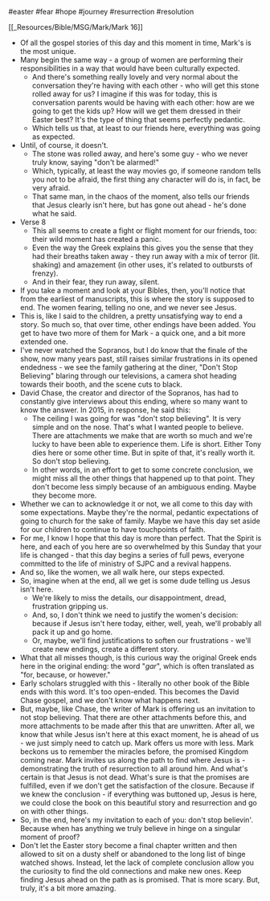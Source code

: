 #easter #fear #hope #journey #resurrection #resolution

[[_Resources/Bible/MSG/Mark/Mark 16]]

- Of all the gospel stories of this day and this moment in time, Mark's is the most unique.
- Many begin the same way - a group of women are performing their responsibilities in a way that would have been culturally expected.
	- And there's something really lovely and very normal about the conversation they're having with each other - who will get this stone rolled away for us?  I imagine if this was for today, this is conversation parents would be having with each other: how are we going to get the kids up?  How will we get them dressed in their Easter best?  It's the type of thing that seems perfectly pedantic.
	- Which tells us that, at least to our friends here, everything was going as expected.
- Until, of course, it doesn't.
	- The stone was rolled away, and here's some guy - who we never truly know, saying "don't be alarmed!"
	- Which, typically, at least the way movies go, if someone random tells you not to be afraid, the first thing any character will do is, in fact, be very afraid.
	- That same man, in the chaos of the moment, also tells our friends that Jesus clearly isn't here, but has gone out ahead - he's done what he said.
- Verse 8 
	- This all seems to create a fight or flight moment for our friends, too: their wild moment has created a panic.
	- Even the way the Greek explains this gives you the sense that they had their breaths taken away - they run away with a mix of terror (lit. shaking) and amazement (in other uses, it's related to outbursts of frenzy).
	- And in their fear, they run away, silent.
- If you take a moment and look at your Bibles, then, you'll notice that from the earliest of manuscripts, this is where the story is supposed to end.  The women fearing, telling no one, and we never see Jesus.
- This is, like I said to the children, a pretty unsatisfying way to end a story.  So much so, that over time, other endings have been added.  You get to have two more of them for Mark - a quick one, and a bit more extended one.
- I've never watched the Sopranos, but I do know that the finale of the show, now many years past, still raises similar frustrations in its opened endedness - we see the family gathering at the diner, "Don't Stop Believing" blaring through our televisions, a camera shot heading towards their booth, and the scene cuts to black.
- David Chase, the creator and director of the Sopranos, has had to constantly give interviews about this ending, where so many want to know the answer.  In 2015, in response, he said this:
	- The ceiling I was going for was "don't stop believing". It is very simple and on the nose. That's what I wanted people to believe. There are attachments we make that are worth so much and we're lucky to have been able to experience them. Life is short. Either Tony dies here or some other time. But in spite of that, it's really worth it. So don't stop believing.
	- In other words, in an effort to get to some concrete conclusion, we might miss all the other things that happened up to that point.  They don't become less simply because of an ambiguous ending.  Maybe they become more.
- Whether we can to acknowledge it or not, we all come to this day with some expectations.  Maybe they're the normal, pedantic expectations of going to church for the sake of family.  Maybe we have this day set aside for our children to continue to have touchpoints of faith.
- For me, I know I hope that this day is more than perfect.  That the Spirit is here, and each of you here are so overwhelmed by this Sunday that your life is changed - that this day begins a series of full pews, everyone committed to the life of ministry of SJPC and a revival happens.
- And so, like the women, we all walk here, our steps expected.
- So, imagine when at the end, all we get is some dude telling us Jesus isn't here.
	- We're likely to miss the details, our disappointment, dread, frustration gripping us.
	- And, so, I don't think we need to justify the women's decision: because if Jesus isn't here today, either, well, yeah, we'll probably all pack it up and go home.
	- Or, maybe, we'll find justifications to soften our frustrations - we'll create new endings, create a different story.
- What that all misses though, is this curious way the original Greek ends here in the original ending: the word "*gar*", which is often translated as "for, because, or however."
- Early scholars struggled with this - literally no other book of the Bible ends with this word.  It's too open-ended.  This becomes the David Chase gospel, and we don't know what happens next.
- But, maybe, like Chase, the writer of Mark is offering us an invitation to not stop believing.  That there are other attachments before this, and more attachments to be made after this that are unwritten.  After all, we know that while Jesus isn't here at this exact moment, he is ahead of us - we just simply need to catch up.  Mark offers us more with less.  Mark beckons us to remember the miracles before, the promised Kingdom coming near.  Mark invites us along the path to find where Jesus is - demonstrating the truth of resurrection to all around him.  And what's certain is that Jesus is not dead.  What's sure is that the promises are fulfilled, even if we don't get the satisfaction of the closure.  Because if we knew the conclusion - if everything was buttoned up, Jesus is here, we could close the book on this beautiful story and resurrection and go on with other things.  
- So, in the end, here's my invitation to each of you: don't stop believin'.  Because when has anything we truly believe in hinge on a singular moment of proof?  
- Don't let the Easter story become a final chapter written and then allowed to sit on a dusty shelf or abandoned to the long list of binge watched shows.  Instead, let the lack of complete conclusion allow you the curiosity to find the old connections and make new ones.  Keep finding Jesus ahead on the path as is promised.  That is more scary.  But, truly, it's a bit more amazing.